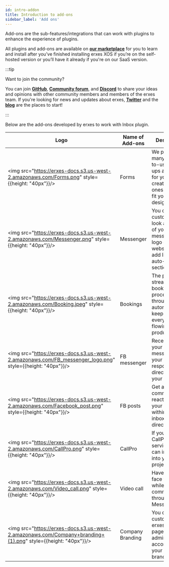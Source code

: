 ```yaml
---
id: intro-addon
title: Introduction to add-ons
sidebar_label: 'Add ons'
---
```



Add-ons are the sub-features/integrations that can work with plugins to enhance the experience of plugins.


All plugins and add-ons are available on <a href="https://erxes.io/marketplace">**our marketplace**</a> for you to learn and install after you’ve finished installing erxes XOS if you’re on the self-hosted version or you’ll have it already if you're on our SaaS version. 

:::tip

Want to join the community?

You can join <a href="https://github.com/erxes/erxes" target="_blank">**GitHub**</a>, <a href="https://github.com/erxes/erxes/discussions" >**Community forum**</a>, and <a href="https://discord.com/invite/aaGzy3gQK5" >**Discord**</a> to share your ideas and opinions with other community members and members of the erxes team. If you're looking for news and updates about erxes, <a href="https://twitter.com/erxesHQ" target="_blank">**Twitter**</a> and the <a href="https://erxes.io/blog" target="_blank">**blog**</a> are the places to start!

:::

Below are the add-ons developed by erxes to work with Inbox plugin. 


| Logo                                                                                                         | Name of Add-ons  | Description                                                                                                       |
| ------------------------------------------------------------------------------------------------------------ | ---------------- | ----------------------------------------------------------------------------------------------------------------- |
| <img src="https://erxes-docs.s3.us-west-2.amazonaws.com/Forms.png" style={{height: "40px"}}/>                | Forms            | We provide many ready-to-use pop-ups and forms for you to create the ones which will fit your website design.     |
| <img src="https://erxes-docs.s3.us-west-2.amazonaws.com/Messenger.png" style={{height: "40px"}}/>            | Messenger        | You can customize the look and feel of your messenger's logo on the website and add links to auto-reply sections. |
| <img src="https://erxes-docs.s3.us-west-2.amazonaws.com/Booking.jpeg" style={{height: "40px"}}/>             | Bookings         | The plugin is to streamline the booking procedure through automation to keep everything flowing productively.     |
| <img src="https://erxes-docs.s3.us-west-2.amazonaws.com/FB_messenger_logo.png" style={{height: "40px"}}/>    | FB messenger     | Receive all your FB messenger in your inbox and respond directly from your inbox.                                 |
| <img src="https://erxes-docs.s3.us-west-2.amazonaws.com/Facebook_post.png" style={{height: "40px"}}/>        | FB posts         | Get all the comments and reactions on your posts within your inbox and reply directly.                            |
| <img src="https://erxes-docs.s3.us-west-2.amazonaws.com/CallPro.png" style={{height: "40px"}}/>              | CallPro          | If you are using CallPro services, you can integrate it into your erxes project.                                  |
| <img src="https://erxes-docs.s3.us-west-2.amazonaws.com/Video_call.png" style={{height: "40px"}}/>           | Video call       | Have face to face video chat while communicating through erxes Messenger.                                         |
| <img src="https://erxes-docs.s3.us-west-2.amazonaws.com/Company+branding+(1).png" style={{height: "40px"}}/> | Company Branding | You can customize your erxes access page and admin panel according to your company branding.                      |
